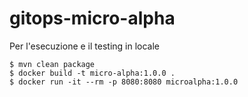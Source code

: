 # gitops-micro-alpha

Per l'esecuzione e il testing in locale

```text
$ mvn clean package
$ docker build -t micro-alpha:1.0.0 .
$ docker run -it --rm -p 8080:8080 microalpha:1.0.0
```